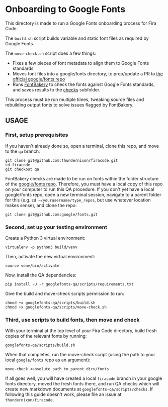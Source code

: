 # Onboarding to Google Fonts

This directory is made to run a Google Fonts onboarding process for Fira Code.

The `build.sh` script builds variable and static font files as required by Google Fonts.

The `move-check.sh` script does a few things:

- Fixes a few pieces of font metadata to align them to Google Fonts standards
- Moves font files into a google/fonts directory, to prep/update a PR to [the official google/fonts repo](https://github.com/google/fonts)
- Runs [FontBakery](https://github.com/googlefonts/fontbakery) to check the fonts against Google Fonts standards, and saves results to the [checks](checks) subfolder.

This process must be run multiple times, tweaking source files and rebuilding output fonts to solve issues flagged by FontBakery.

## USAGE

### First, setup prerequisites

If you haven't already done so, open a terminal, clone this repo, and move to the `qa` branch:

```
git clone git@github.com:thundernixon/firacode.git
cd firacode
git checkout qa
```

FontBakery checks are made to be run on fonts within the folder structure of the [google/fonts repo](https://github.com/google/fonts). Therefore, you must have a local copy of this repo on your computer to run this QA procedure. If you don't yet have a local google/fonts repo, open a new terminal session, navigate to a parent folder for this (e.g. `cd ~/yourusername/type_repos`, but use whatever location makes sense), and clone the repo:

```
git clone git@github.com:google/fonts.git
```

### Second, set up your testing environment

Create a Python 3 virtual environment:

```
virtualenv -p python3 build/venv
```

Then, activate the new virtual environment:

```
source venv/bin/activate
```

Now, install the QA dependencies:

```
pip install -U -r googlefonts-qa/scripts/requirements.txt
```

Give the build and move-check scripts permission to run:

```
chmod +x googlefonts-qa/scripts/build.sh
chmod +x googlefonts-qa/scripts/move-check.sh
```

### Third, use scripts to build fonts, then move and check

With your terminal at the top level of your Fira Code directory, build fresh copies of the relevant fonts by running:

```
googlefonts-qa/scripts/build.sh
```

When that completes, run the move-check script (using the path to your local `google/fonts` repo as an argument):

```
move-check <absolute_path_to_parent_dir>/fonts
```

If all goes well, you will have created a local `firacode` branch in your google fonts directory, moved the fresh fonts there, and run QA checks which will create new markdown documents at `googlefonts-qa/scripts/checks`. If following this guide doesn't work, please file an issue at `thundernixon/firacode`.
